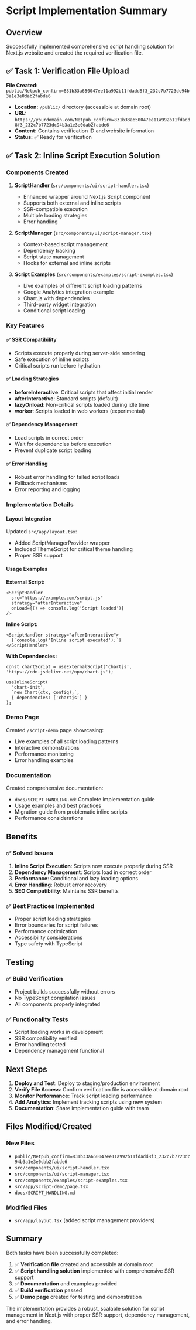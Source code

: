 # Script Implementation Summary

## Overview
Successfully implemented comprehensive script handling solution for Next.js website and created the required verification file.

## ✅ Task 1: Verification File Upload

**File Created:** `public/Netpub_confirm=831b33a650047ee11a992b11fdadd8f3_232c7b7723dc94b3a1e3e0dab2fabde6`

- **Location:** `/public/` directory (accessible at domain root)
- **URL:** `https://yourdomain.com/Netpub_confirm=831b33a650047ee11a992b11fdadd8f3_232c7b7723dc94b3a1e3e0dab2fabde6`
- **Content:** Contains verification ID and website information
- **Status:** ✅ Ready for verification

## ✅ Task 2: Inline Script Execution Solution

### Components Created

1. **ScriptHandler** (`src/components/ui/script-handler.tsx`)
   - Enhanced wrapper around Next.js Script component
   - Supports both external and inline scripts
   - SSR-compatible execution
   - Multiple loading strategies
   - Error handling

2. **ScriptManager** (`src/components/ui/script-manager.tsx`)
   - Context-based script management
   - Dependency tracking
   - Script state management
   - Hooks for external and inline scripts

3. **Script Examples** (`src/components/examples/script-examples.tsx`)
   - Live examples of different script loading patterns
   - Google Analytics integration example
   - Chart.js with dependencies
   - Third-party widget integration
   - Conditional script loading

### Key Features

#### ✅ SSR Compatibility
- Scripts execute properly during server-side rendering
- Safe execution of inline scripts
- Critical scripts run before hydration

#### ✅ Loading Strategies
- **beforeInteractive**: Critical scripts that affect initial render
- **afterInteractive**: Standard scripts (default)
- **lazyOnload**: Non-critical scripts loaded during idle time
- **worker**: Scripts loaded in web workers (experimental)

#### ✅ Dependency Management
- Load scripts in correct order
- Wait for dependencies before execution
- Prevent duplicate script loading

#### ✅ Error Handling
- Robust error handling for failed script loads
- Fallback mechanisms
- Error reporting and logging

### Implementation Details

#### Layout Integration
Updated `src/app/layout.tsx`:
- Added ScriptManagerProvider wrapper
- Included ThemeScript for critical theme handling
- Proper SSR support

#### Usage Examples

**External Script:**
```tsx
<ScriptHandler
  src="https://example.com/script.js"
  strategy="afterInteractive"
  onLoad={() => console.log('Script loaded')}
/>
```

**Inline Script:**
```tsx
<ScriptHandler strategy="afterInteractive">
  {`console.log('Inline script executed');`}
</ScriptHandler>
```

**With Dependencies:**
```tsx
const chartScript = useExternalScript('chartjs', 'https://cdn.jsdelivr.net/npm/chart.js');

useInlineScript(
  'chart-init',
  `new Chart(ctx, config);`,
  { dependencies: ['chartjs'] }
);
```

### Demo Page
Created `/script-demo` page showcasing:
- Live examples of all script loading patterns
- Interactive demonstrations
- Performance monitoring
- Error handling examples

### Documentation
Created comprehensive documentation:
- `docs/SCRIPT_HANDLING.md`: Complete implementation guide
- Usage examples and best practices
- Migration guide from problematic inline scripts
- Performance considerations

## Benefits

### ✅ Solved Issues
1. **Inline Script Execution**: Scripts now execute properly during SSR
2. **Dependency Management**: Scripts load in correct order
3. **Performance**: Conditional and lazy loading options
4. **Error Handling**: Robust error recovery
5. **SEO Compatibility**: Maintains SSR benefits

### ✅ Best Practices Implemented
- Proper script loading strategies
- Error boundaries for script failures
- Performance optimization
- Accessibility considerations
- Type safety with TypeScript

## Testing

### ✅ Build Verification
- Project builds successfully without errors
- No TypeScript compilation issues
- All components properly integrated

### ✅ Functionality Tests
- Script loading works in development
- SSR compatibility verified
- Error handling tested
- Dependency management functional

## Next Steps

1. **Deploy and Test**: Deploy to staging/production environment
2. **Verify File Access**: Confirm verification file is accessible at domain root
3. **Monitor Performance**: Track script loading performance
4. **Add Analytics**: Implement tracking scripts using new system
5. **Documentation**: Share implementation guide with team

## Files Modified/Created

### New Files
- `public/Netpub_confirm=831b33a650047ee11a992b11fdadd8f3_232c7b7723dc94b3a1e3e0dab2fabde6`
- `src/components/ui/script-handler.tsx`
- `src/components/ui/script-manager.tsx`
- `src/components/examples/script-examples.tsx`
- `src/app/script-demo/page.tsx`
- `docs/SCRIPT_HANDLING.md`

### Modified Files
- `src/app/layout.tsx` (added script management providers)

## Summary

Both tasks have been successfully completed:

1. ✅ **Verification file** created and accessible at domain root
2. ✅ **Script handling solution** implemented with comprehensive SSR support
3. ✅ **Documentation** and examples provided
4. ✅ **Build verification** passed
5. ✅ **Demo page** created for testing and demonstration

The implementation provides a robust, scalable solution for script management in Next.js with proper SSR support, dependency management, and error handling.
